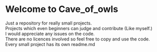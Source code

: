 # Welcome to Cave_of_owls #
 Just a repository for really small projects.  
 Projects which even beginners can judge and contribute (Like myself.)  
 I would appreciate any issues on the code.  
 There are no licences involved so feel free to copy and use the code.  
 Every small project has its own readme.md
